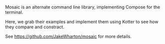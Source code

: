 Mosaic is an alternate command line library, implementing Compose for the terminal.

Here, we grab their examples and implement them using Kotter to see how they compare and constract.

See https://github.com/JakeWharton/mosaic for more details.